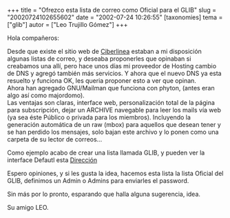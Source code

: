+++
title = "Ofrezco esta lista de correo como Oficial para el GLIB"
slug = "20020724102655602"
date = "2002-07-24 10:26:55"
[taxonomies]
tema = ["glib"]
autor = ["Leo Trujillo Gómez"]
+++

Hola compañeros:

Desde que existe el sitio web de [Ciberlinea](http://ciberlinea.com)
estaban a mi disposición algunas listas de correo, y deseaba proponerles
que opinaban si creabamos una allí, pero hace unos días mi proveedor de
Hosting cambio de DNS y agregó también más servicios. Y ahora que el
nuevo DNS ya esta resuelto y funciona OK, les queria proponer esto a ver
que opinan.  
Ahora han agregado GNU/Mailman que funciona con phyton, (antes eran algo
así como majordomo).  
Las ventajas son claras, interface web, personalización total de la
página para subscripción, dejar un ARCHIVE navegable para leer los mails
vía web (ya sea éste Público o privada para los miembros). Incluyendo la
generación automática de un raw (mbox) para aquellos que desean tener y
se han perdido los mensajes, solo bajan este archivo y lo ponen como una
carpeta de su lector de correos...

<!-- more -->
Como ejemplo acabo de crear una lista llamada GLIB, y pueden ver la
interface Defautl esta
[Dirección](http://net.servidorhost.com/mailman/listinfo/glib_ciberlinea.com)

Espero opiniones, y si les gusta la idea, hacemos esta lista la lista
Oficial del GLIB, definimos un Admin o Admins para enviarles el
password.

Sin más por lo pronto, esparando que halla alguna sugerencia, idea.

Su amigo LEO.

